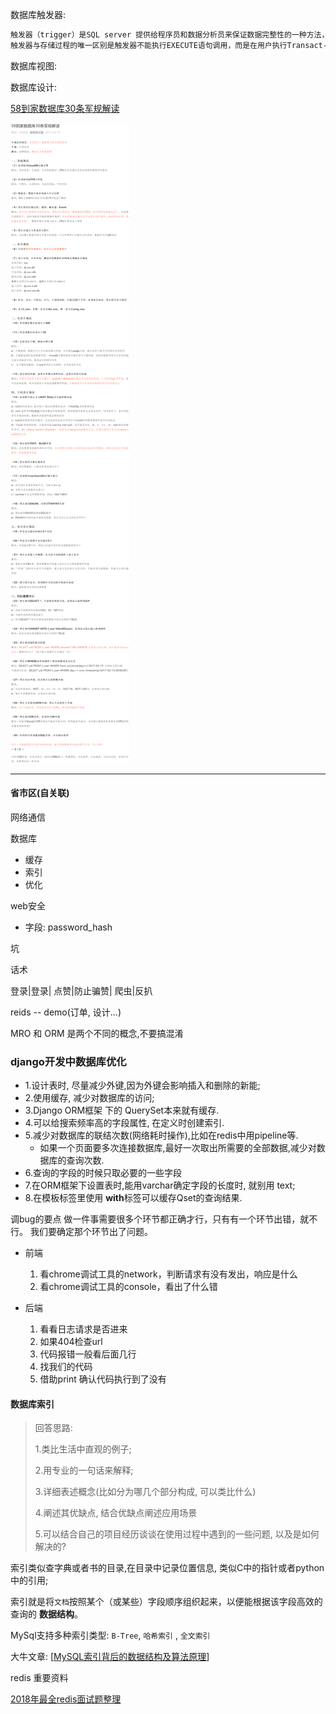 数据库触发器:

```latex
触发器（trigger）是SQL server 提供给程序员和数据分析员来保证数据完整性的一种方法，它是与表事件相关的特殊的存储过程，它的执行不是由程序调用，也不是手工启动，而是由事件来触发，比如当对一个表进行操作（ insert，delete， update）时就会激活它执行。触发器经常用于加强数据的完整性约束和业务规则等。 触发器可以从 DBA_TRIGGERS ，USER_TRIGGERS 数据字典中查到。SQL3的触发器是一个能由系统自动执行对数据库修改的语句。
触发器与存储过程的唯一区别是触发器不能执行EXECUTE语句调用，而是在用户执行Transact-SQL语句时自动触发执行。
```



数据库视图:



数据库设计:

[58到家数据库30条军规解读](https://mp.weixin.qq.com/s/Yjh_fPgrjuhhOZyVtRQ-SA?)

![](./img_advanced/58到家数据库30条军规解读.png)

---





#### 省市区(自关联)

网络通信

数据库

- 缓存
- 索引
- 优化

web安全

- 字段: password_hash

坑

话术

登录|登录| 点赞|防止骗赞| 爬虫|反扒

reids  -- demo(订单, 设计...)

MRO   和    ORM  是两个不同的概念,不要搞混淆



### django开发中数据库优化

- 1.设计表时, 尽量减少外键,因为外键会影响插入和删除的新能;
- 2.使用缓存, 减少对数据库的访问;
- 3.Django ORM框架 下的 QuerySet本来就有缓存.
- 4.可以给搜索频率高的字段属性, 在定义时创建索引.
- 5.减少对数据库的联结次数(网络耗时操作),比如在redis中用pipeline等. 
  - 如果一个页面要多次连接数据库,最好一次取出所需要的全部数据,减少对数据库的查询次数.
- 6.查询的字段的时候只取必要的一些字段
- 7.在ORM框架下设置表时,能用varchar确定字段的长度时, 就别用 text;
- 8.在模板标签里使用 **with**标签可以缓存Qset的查询结果.





调bug的要点 
做一件事需要很多个环节都正确才行，只有有一个环节出错，就不行。 
我们要确定那个环节出了问题。

- 前端

   

  1. 看chrome调试工具的network，判断请求有没有发出，响应是什么
  2. 看chrome调试工具的console，看出了什么错

- 后端

   

  1. 看看日志请求是否进来
  2. 如果404检查url
  3. 代码报错一般看后面几行
  4. 找我们的代码
  5. 借助print 确认代码执行到了没有



#### 数据库索引

>  回答思路:
>
> 1.类比生活中直观的例子;
>
> 2.用专业的一句话来解释;
>
> 3.详细表述概念(比如分为哪几个部分构成, 可以类比什么)
>
> 4.阐述其优缺点,  结合优缺点阐述应用场景
>
> 5.可以结合自己的项目经历谈谈在使用过程中遇到的一些问题, 以及是如何解决的?

索引类似查字典或者书的目录,在目录中记录位置信息, 类似C中的指针或者python中的引用;

索引就是将`文档`按照某个（或某些）字段顺序组织起来，以便能根据该字段高效的查询的 **数据结构**。

MySql支持多种索引类型:   `B-Tree`, `哈希索引` , `全文索引` 







大牛文章: [[MySQL索引背后的数据结构及算法原理](http://blog.codinglabs.org/articles/theory-of-mysql-index.html)]





redis 重要资料

[2018年最全redis面试题整理](file:///C:/Users/XIEG2/Desktop/%E6%90%9C%E4%BA%91%E5%BA%93.html)